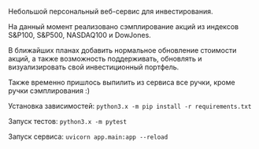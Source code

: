 Небольшой персональный веб-сервис для инвестирования.

На данный момент реализовано сэмплирование акций из индексов S&P100, S&P500, NASDAQ100 и DowJones.

В ближайших планах добавить нормальное обновление стоимости акций, а также возможность поддерживать, обновлять и визуализировать свой инвестиционный портфель.

Также временно пришлось выпилить из сервиса все ручки, кроме ручки сэмплирования :)

Установка зависимостей: `python3.x -m pip install -r requirements.txt`

Запуск тестов: `python3.x -m pytest`

Запуск сервиса: `uvicorn app.main:app --reload`
